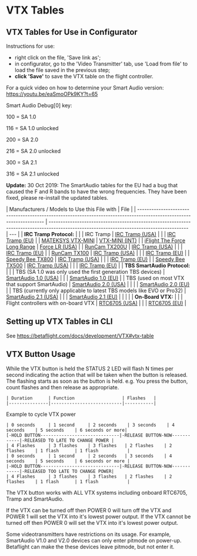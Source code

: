 # VTX Tables

## VTX Tables for Use in Configurator

Instructions for use:

- right click on the file, 'Save link as';
- in configurator, go to the 'Video Transmitter' tab, use 'Load from file' to load the file saved in the previous step;
- **click 'Save'** to save the VTX table on the flight controller.

For a quick video on how to determine your Smart Audio version: https://youtu.be/eaSmoOPk9KY?t=65

Smart Audio Debug[0] key:

100 = SA 1.0

116 = SA 1.0 unlocked

200 = SA 2.0

216 = SA 2.0 unlocked

300 = SA 2.1

316 = SA 2.1 unlocked

**Update:** 30 Oct 2019: The SmartAudio tables for the EU had a bug that caused the F and R bands to have the wrong frequencies. They have been fixed, please re-install the updated tables.

| Manufacturers / Models to Use this File with                                                                         | File                                                                                                                                      |
| -------------------------------------------------------------------------------------------------------------------- | ----------------------------------------------------------------------------------------------------------------------------------------- | --- |
| **IRC Tramp Protocol:**                                                                                              |                                                                                                                                           |
| IRC Tramp                                                                                                            | [IRC Tramp (USA)](/resources/vtx_tables/vtx_table_irc_tramp_us.json)                                                                      |
|                                                                                                                      | [IRC Tramp (EU)](/resources/vtx_tables/vtx_table_irc_tramp_eu.json)                                                                       |
| [MATEKSYS VTX-MINI](http://www.mateksys.com/?portfolio=vtx-mini#tab-id-6)                                            | [VTX-MINI (INT)](http://www.mateksys.com//Downloads/VTX/MATEK_VTX-mini.json)                                                              |
| [iFlight The Force Long Range](https://www.iflight-rc.com/index.php?route=product/product&path=24_75&product_id=732) | [Force LR (USA)](https://raw.githubusercontent.com/Maizzer/Betaflight-VTX-Tables/master/BTFL_vtxtable_iFlight_Force_Long_Range_-_US.json) |
| [RunCam TX200U](https://shop.runcam.com/runcam-tx200u/)                                                              | [IRC Tramp (USA)](https://runcamfcfiles.s3-us-west-2.amazonaws.com/vtxtable/betaflight/TX200U/runcam_tx200u_vtx_table_irc_tramp_us.json)  |
|                                                                                                                      | [IRC Tramp (EU)](https://runcamfcfiles.s3-us-west-2.amazonaws.com/vtxtable/betaflight/TX200U/runcam_tx200u_vtx_table_irc_tramp_eu.json)   |
| [RunCam TX100](https://shop.runcam.com/runcam-tx100-nano/)                                                           | [IRC Tramp (USA)](https://runcamfcfiles.s3-us-west-2.amazonaws.com/vtxtable/betaflight/TX100/runcam_tx100_vtx_table_irc_tramp_us.json)    |
|                                                                                                                      | [IRC Tramp (EU)](https://runcamfcfiles.s3-us-west-2.amazonaws.com/vtxtable/betaflight/TX100/runcam_tx100_vtx_table_irc_tramp_eu.json)     |
| [Speedy Bee TX800](https://www.speedybee.com/speedybee-tx800/)                                                       | [IRC Tramp (USA)](<https://speedybee.s3.amazonaws.com/vtxtable/betaflight/TX800/SpeedyBee-TX800(USA).json>)                               |
|                                                                                                                      | [IRC Tramp (EU)](<https://speedybee.s3.amazonaws.com/vtxtable/betaflight/TX800/SpeedyBee-TX800(EU).json>)                                 |
| [Speedy Bee TX500](https://www.speedybee.com/tx500/)                                                                 | [IRC Tramp (USA)](https://speedybee.s3.amazonaws.com/vtxtable/betaflight/TX500/speedybee_tx500_vtx_table_irc_tramp_us.json)               |
|                                                                                                                      | [IRC Tramp (EU)](https://speedybee.s3.amazonaws.com/vtxtable/betaflight/TX500/speedybee_tx500_vtx_table_irc_tramp_eu.json)                |
| **TBS SmartAudio Protocol:**                                                                                         |                                                                                                                                           |
| TBS (SA 1.0 was only used the first generation TBS devices)                                                          | [SmartAudio 1.0 (USA)](/resources/vtx_tables/vtx_table_smart_audio_1_0_us.json)                                                           |
|                                                                                                                      | [SmartAudio 1.0 (EU)](/resources/vtx_tables/vtx_table_smart_audio_1_0_eu.json)                                                            |
| TBS (used on most VTX that support SmartAudio)                                                                       | [SmartAudio 2.0 (USA)](/resources/vtx_tables/vtx_table_smart_audio_2_0_us.json)                                                           |     |
|                                                                                                                      | [SmartAudio 2.0 (EU)](/resources/vtx_tables/vtx_table_smart_audio_2_0_eu.json)                                                            |
| TBS (currently only applicable to latest TBS models like EVO or Pro32)                                               | [SmartAudio 2.1 (USA)](/resources/vtx_tables/vtx_table_smart_audio_2_1_us.json)                                                           |
|                                                                                                                      | [SmartAudio 2.1 (EU)](/resources/vtx_tables/vtx_table_smart_audio_2_1_eu.json)                                                            |
|                                                                                                                      |                                                                                                                                           |
| **On-Board VTX:**                                                                                                    |                                                                                                                                           |
| Flight controllers with on-board VTX                                                                                 | [RTC6705 (USA)](/resources/vtx_tables/vtx_table_rtc6705_us.json)                                                                          |
|                                                                                                                      | [RTC6705 (EU)](/resources/vtx_tables/vtx_table_rtc6705_eu.json)                                                                           |

## Setting up VTX Tables in CLI

See https://betaflight.com/docs/development/VTX#vtx-table

## VTX Button Usage

While the VTX button is held the STATUS 2 LED will flash N times per second indicating the action that will be taken when the button is released. The flashing starts as soon as the button is held. e.g. You press the button, count flashes and then release as appropriate.

    | Duration      | Function                  | Flashes   |
    |---------------|---------------------------|-----------|

Example to cycle VTX power

```
| 0 seconds     | 1 second     | 2 seconds    | 3 seconds    | 4 seconds    | 5 seconds    | 6 seconds or more|
[-HOLD BUTTON------------------------------|-RELEASE BUTTON-NOW------------|-RELEASED TO LATE TO CHANGE POWER |
| 4 Flashes     | 3 flashes    | 3 flashes   | 2 flashes    | 2 flashes    | 1 flash      | 1 flash           |
| 0 seconds     | 1 second     | 2 seconds   | 3 seconds    | 4 seconds    | 5 seconds    | 6 seconds or more |
|-HOLD BUTTON------------------------------|-RELEASE BUTTON-NOW------------|-RELEASED TOO LATE TO CHANGE POWER|
| 4 Flashes     | 3 flashes    | 3 flashes   | 2 flashes    | 2 flashes    | 1 flash      | 1 flash           |
```

The VTX button works with ALL VTX systems including onboard RTC6705, Tramp and SmartAudio.

If the VTX can be turned off then POWER 0 will turn off the VTX and POWER 1 will set the VTX into it's lowest power output.
If the VTX cannot be turned off then POWER 0 will set the VTX into it's lowest power output.

Some videotransmitters have restrictions on its usage. For example, SmartAudio V1.0 and V2.0 devices can only enter pitmode on power-up.
Betaflight can make the these devices leave pitmode, but not enter it.
